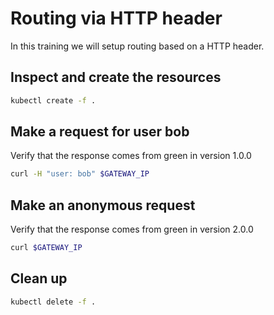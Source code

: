# Routing via HTTP header

In this training we will setup routing based on a HTTP header.

## Inspect and create the resources

```bash
kubectl create -f .
```

## Make a request for user bob

Verify that the response comes from green in version 1.0.0

```bash
curl -H "user: bob" $GATEWAY_IP
```

## Make an anonymous request

Verify that the response comes from green in version 2.0.0

```bash
curl $GATEWAY_IP
```

## Clean up

```bash
kubectl delete -f .
```
